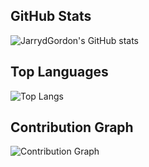## GitHub Stats

![JarrydGordon's GitHub stats](https://github-readme-stats.vercel.app/api?username=JarrydGordon&show_icons=true&theme=radical)

## Top Languages

![Top Langs](https://github-readme-stats.vercel.app/api/top-langs/?username=JarrydGordon&layout=compact)

## Contribution Graph

![Contribution Graph](https://github-readme-activity-graph.vercel.app/graph?username=JarrydGordon&theme=github)
